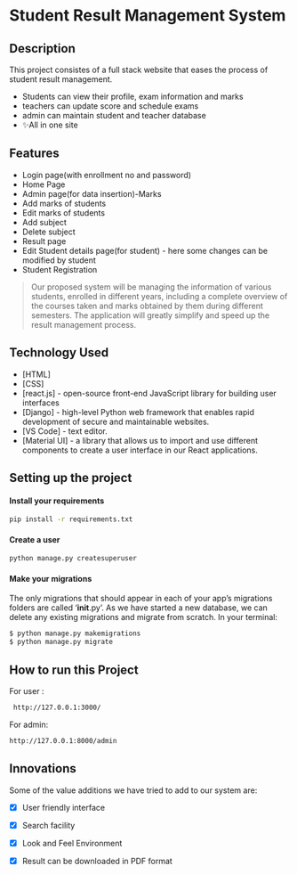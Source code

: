 # **Student Result Management System**

## Description
This project consistes of a full stack website that eases the process of student result management.

- Students can view their profile, exam information and marks
- teachers can update score and schedule exams
- admin can maintain student and teacher database
- ✨All in one site

## Features

- Login page(with enrollment no and password)
- Home Page
- Admin page(for data insertion)-Marks
- Add marks of students
- Edit marks of students
- Add subject
- Delete subject
- Result page
- Edit Student details page(for student) - here some changes can be modified by student
- Student Registration



> Our proposed system will be managing the information of various students, 
> enrolled in different years, including a complete overview of the courses 
> taken and marks obtained by them during different semesters.
> The application will greatly simplify and speed up
> the result management process.

## Technology Used


- [HTML]
- [CSS]
- [react.js] -  open-source front-end JavaScript library for building user interfaces
- [Django] -  high-level Python web framework that enables rapid development of secure and maintainable websites.
- [VS Code] - text editor.
- [Material UI] - a library that allows us to import and use different components to create a user interface in our React applications.



## Setting up the project

#### Install your requirements

```sh
pip install -r requirements.txt
```
#### Create a user
```sh
python manage.py createsuperuser
```
#### Make your migrations

The only migrations that should appear in each of your app’s migrations folders are called ‘__init__.py’. As we have started a new database, we can delete any existing migrations and migrate from scratch.
In your terminal:

```sh
$ python manage.py makemigrations
$ python manage.py migrate
```

## How to run this Project
For user :
```sh
 http://127.0.0.1:3000/
```
For admin:
```sh
http://127.0.0.1:8000/admin
```


## Innovations

Some of the value additions we have tried to add to our system are:
- [x] User friendly interface
- [x] Search facility
- [x] Look and Feel Environment
- [x] Result can be downloaded in PDF format









